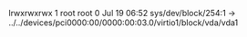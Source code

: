lrwxrwxrwx 1 root root 0 Jul 19 06:52 sys/dev/block/254:1 -> ../../devices/pci0000:00/0000:00:03.0/virtio1/block/vda/vda1
